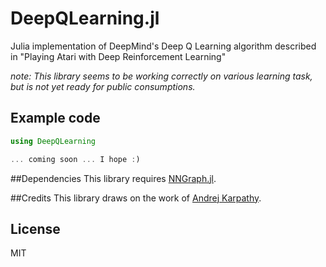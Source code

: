 # DeepQLearning.jl
Julia implementation of DeepMind's Deep Q Learning algorithm described in "Playing Atari with Deep Reinforcement Learning"

*note: This library seems to be working correctly on various learning task, but is not yet ready for public consumptions.*

## Example code
```julia
using DeepQLearning

... coming soon ... I hope :)
```

##Dependencies 
This library requires [NNGraph.jl](https://github.com/Andy-P/NNGraph.jl). 

##Credits
This library draws on the work of [Andrej Karpathy](https://github.com/karpathy). 

## License
MIT
